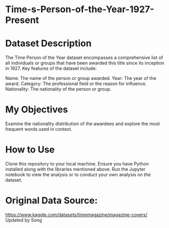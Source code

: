 # Time-s-Person-of-the-Year-1927-Present

# Dataset Description
The Time Person of the Year dataset encompasses a comprehensive list of all individuals or groups that have been awarded this title since its inception in 1927. Key features of the dataset include:

Name: The name of the person or group awarded.
Year: The year of the award.
Category: The professional field or the reason for influence.
Nationality: The nationality of the person or group.

# My Objectives
Examine the nationality distribution of the awardees and explore the most frequent words used in context.

# How to Use
Clone this repository to your local machine.
Ensure you have Python installed along with the libraries mentioned above.
Run the Jupyter notebook to view the analysis or to conduct your own analysis on the dataset.

# Original Data Source:
https://www.kaggle.com/datasets/timemagazine/magazine-covers/
Updated by Song
